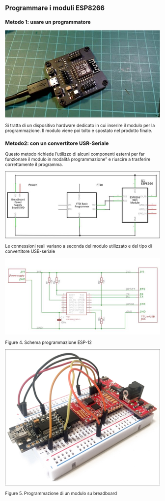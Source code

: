 ## Programmare i moduli ESP8266

### Metodo 1: usare un programmatore

![img](../media/clip_image002-16368003617642.jpg)

Si tratta di un dispositivo hardware dedicato in cui inserire il modulo per la programmazione. Il modulo viene poi tolto e spostato nel prodotto finale.

### Metodo2: con un convertitore USR-Seriale

Questo metodo richiede l’utilizzo di alcuni componenti esterni per far funzionare il modulo in modalità programmazione” e riuscire a trasferire correttamente il programma.

![img](media/clip_image004-16368003617653.jpg)

Le connessioni reali variano a seconda del modulo utilizzato e del tipo di convertitore USB-seriale

 

![ESP to Serial](media/clip_image006.jpg)

Figure 4. Schema programmazione ESP-12

 

 

 

![img](media/clip_image007.jpg)

Figure 5. Programmazione di un modulo su breadboard